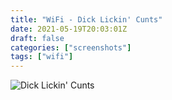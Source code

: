 ```yaml
---
title: "WiFi - Dick Lickin' Cunts"
date: 2021-05-19T20:03:01Z
draft: false
categories: ["screenshots"]
tags: ["wifi"]
---
```


![Dick Lickin' Cunts](/img/ss/wifidlc.png)
